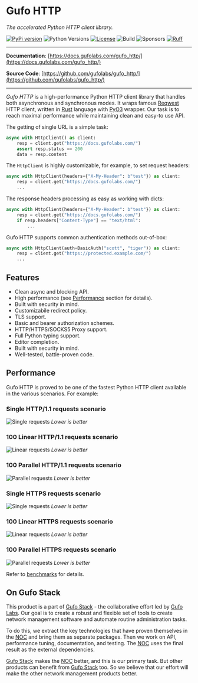 # Gufo HTTP

*The accelerated Python HTTP client library.*

[![PyPi version](https://img.shields.io/pypi/v/gufo_http.svg)](https://pypi.python.org/pypi/gufo_http/)
![Python Versions](https://img.shields.io/pypi/pyversions/gufo_http)
[![License](https://img.shields.io/badge/License-BSD_3--Clause-blue.svg)](https://opensource.org/licenses/BSD-3-Clause)
![Build](https://img.shields.io/github/actions/workflow/status/gufolabs/gufo_http/tests.yml?branch=master)
![Sponsors](https://img.shields.io/github/sponsors/gufolabs)
[![Ruff](https://img.shields.io/endpoint?url=https://raw.githubusercontent.com/charliermarsh/ruff/main/assets/badge/v0.json)](https://github.com/charliermarsh/ruff)

---

**Documentation**: [https://docs.gufolabs.com/gufo_http/](https://docs.gufolabs.com/gufo_http/)

**Source Code**: [https://github.com/gufolabs/gufo_http/](https://github.com/gufolabs/gufo_http/)

---

*Gufo HTTP* is a high-performance Python HTTP client library that handles both asynchronous and synchronous modes.
It wraps famous [Reqwest][Reqwest] HTTP client, written in
[Rust][Rust] language with [PyO3][PyO3] wrapper.
Our task is to reach maximal performance while maintaining clean and easy-to use API.

The getting of single URL is a simple task:

``` python
async with HttpClient() as client:
    resp = client.get("https://docs.gufolabs.com/")
    assert resp.status == 200
    data = resp.content
```

The `HttpClient` is highly customizable, for example,
to set request headers:

``` python
async with HttpClient(headers={"X-My-Header": b"test"}) as client:
    resp = client.get("https://docs.gufolabs.com/")
    ...
```

The response headers processing as easy as working with dicts:

``` python
async with HttpClient(headers={"X-My-Header": b"test"}) as client:
    resp = client.get("https://docs.gufolabs.com/")
    if resp.headers["Content-Type"] == "text/html":
        ...
```


Gufo HTTP supports common authentication methods out-of-box:

``` python
async with HttpClient(auth=BasicAuth("scott", "tiger")) as client:
    resp = client.get("https://protected.example.com/")
    ...
```

## Features

* Clean async and blocking API.
* High performance (see [Performance](#performance) section for details).
* Built with security in mind.
* Customizabile redirect policy.
* TLS support.
* Basic and bearer authorization schemes.
* HTTP/HTTPS/SOCKS5 Proxy support. 
* Full Python typing support.
* Editor completion.
* Built with security in mind.
* Well-tested, battle-proven code.

## Performance

Gufo HTTP is proved to be one of the fastest Python HTTP client available
in the various scenarios. For example:

### Single HTTP/1.1 requests scenario

![Single requests](https://docs.gufolabs.com/gufo_http/single_x100_1k.png)
*Lower is better*

### 100 Linear HTTP/1.1 requests scenario

![Linear requests](https://docs.gufolabs.com/gufo_http/linear_x100_1k.png)
*Lower is better*

### 100 Parallel HTTP/1.1 requests scenario

![Parallel requests](https://docs.gufolabs.com/gufo_http/p4_x100_1k.png)
*Lower is better*

### Single HTTPS requests scenario

![Single requests](https://docs.gufolabs.com/gufo_http/https_single_x100_1k.png)
*Lower is better*

### 100 Linear HTTPS requests scenario

![Linear requests](https://docs.gufolabs.com/gufo_http/https_linear_x100_1k.png)
*Lower is better*

### 100 Parallel HTTPS requests scenario

![Parallel requests](https://docs.gufolabs.com/gufo_http/https_p4_x100_1k.png)
*Lower is better*

Refer to [benchmarks](https://docs.gufolabs.com/gufo_http/benchmarks/) for details.

## On Gufo Stack

This product is a part of [Gufo Stack][Gufo Stack] - the collaborative effort 
led by [Gufo Labs][Gufo Labs]. Our goal is to create a robust and flexible 
set of tools to create network management software and automate 
routine administration tasks.

To do this, we extract the key technologies that have proven themselves 
in the [NOC][NOC] and bring them as separate packages. Then we work on API,
performance tuning, documentation, and testing. The [NOC][NOC] uses the final result
as the external dependencies.

[Gufo Stack][Gufo Stack] makes the [NOC][NOC] better, and this is our primary task. But other products
can benefit from [Gufo Stack][Gufo Stack] too. So we believe that our effort will make 
the other network management products better.

[Gufo Labs]: https://gufolabs.com/
[Gufo Stack]: https://gufolabs.com/products/gufo-stack/
[NOC]: https://getnoc.com/
[Rust]: https://rust-lang.org/
[PyO3]: https://pyo3.rs/
[Reqwest]: https://github.com/seanmonstar/reqwest